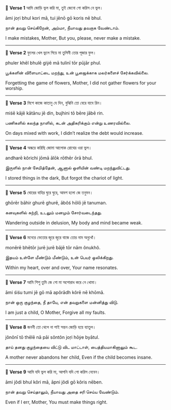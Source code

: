 🔸 **Verse 1**
আমি জোড়ি ভুল করি মা,
তুই জেনো গো করিস নে ভুল।

āmi joṛi bhul kori mā,
tui jēnō gō koris nē bhul.

நான் தவறு செய்கிறேன், அம்மா,
நீயாவது தவறாக வேண்டாம்.

I make mistakes, Mother,
But you, please, never make a mistake.

---

🔸 **Verse 2**
ফুলের খেল ভুলে গিয়ে মা
তুলিনী তোর পূজার ফুল।

phuler khēl bhulē giẏē mā
tulinī tōr pūjār phul.

பூக்களின் விளையாட்டை மறந்து,
உன் பூஜைக்காக மலர்களைச் சேர்க்கவில்லை.

Forgetting the game of flowers, Mother,
I did not gather flowers for your worship.

---

🔸 **Verse 3**
মিশে কাজে কাতানু যে দিন,
বুঝিনি তো বেরে যাবে রিন।

miśē kājē kātānu jē din,
bujhini tō bēre jābē rin.

பணிகளில் கலந்த நாளில்,
கடன் அதிகரிக்கும் என்று உணரவில்லை.

On days mixed with work,
I didn’t realize the debt would increase.

---

🔸 **Verse 4**
অন্ধরে করিছি জোমা
আলোক রোথের ওরা ভুল।

andharē kôrichi jōmā
ālōk rōthēr ōrā bhul.

இருளில் நான் சேமித்தேன்,
ஆனால் ஒளியின் வண்டி மறந்துவிட்டது.

I stored things in the dark,
But forgot the chariot of light.

---

🔸 **Verse 5**
ঘোরের বাহির ঘুরে ঘুরে,
আবশ হলো জে তনুমন।

ghōrēr bāhir ghurē ghurē,
ābôś hōlō jē tanuman.

கனவுகளில் சுற்றி,
உடலும் மனமும் சோர்வடைந்தது.

Wandering outside in delusion,
My body and mind became weak.

---

🔸 **Verse 6**
মনেরে ভেতোর জুরে জুরে
বাজে তোর নাম অনুখোঁ।

monērē bhētōr jurē jurē
bājē tōr nām ônukhõ.

இதயம் உள்ளே மீண்டும் மீண்டும்,
உன் பெயர் ஒலிக்கிறது.

Within my heart, over and over,
Your name resonates.

---

🔸 **Verse 7**
আমি শিশু তুমি জে গো মা
অপোরাধ করে নে খোমা।

āmi śiśu tumi jē gō mā
apôrādh kôrē nē khōmā.

நான் ஒரு குழந்தை, நீ தாயே,
என் தவறுகளை மன்னித்து விடு.

I am just a child, O Mother,
Forgive all my faults.

---

🔸 **Verse 8**
জননী তো থেলে না পাই
সন্তন জোড়ি হয়ে ব্যাতুল।

jônônī tō thēlē nā pāi
sôntôn joṛi hōẏe byātul.

தாய் தனது குழந்தையை விட்டு விட மாட்டாள்,
பைத்தியமாகினாலும் கூட.

A mother never abandons her child,
Even if the child becomes insane.

---

🔸 **Verse 9**
আমি যদি ভুল করি মা,
আপনি যদি গো করিস নেবেন।

āmi jôdi bhul kôri mā,
āpni jôdi gō kôris nēben.

நான் தவறு செய்தாலும்,
நீயாவது அதை சரி செய்ய வேண்டும்.

Even if I err, Mother,
You must make things right.
